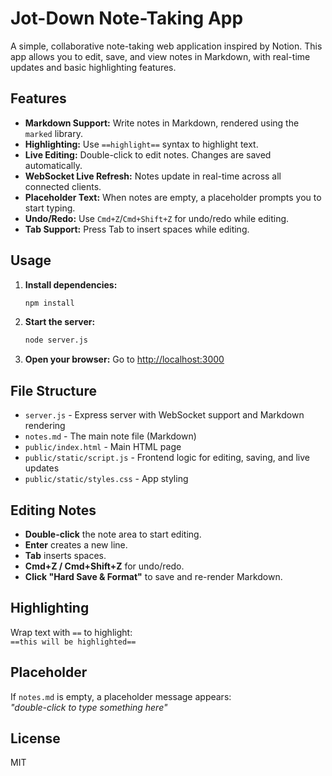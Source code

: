 # Jot-Down Note-Taking App

A simple, collaborative note-taking web application inspired by Notion. This app allows you to edit, save, and view notes in Markdown, with real-time updates and basic highlighting features.

## Features

-   **Markdown Support:** Write notes in Markdown, rendered using the `marked` library.
-   **Highlighting:** Use `==highlight==` syntax to highlight text.
-   **Live Editing:** Double-click to edit notes. Changes are saved automatically.
-   **WebSocket Live Refresh:** Notes update in real-time across all connected clients.
-   **Placeholder Text:** When notes are empty, a placeholder prompts you to start typing.
-   **Undo/Redo:** Use `Cmd+Z`/`Cmd+Shift+Z` for undo/redo while editing.
-   **Tab Support:** Press Tab to insert spaces while editing.

## Usage

1. **Install dependencies:**
    ```sh
    npm install
    ```
2. **Start the server:**
    ```sh
    node server.js
    ```
3. **Open your browser:**
   Go to [http://localhost:3000](http://localhost:3000)

## File Structure

-   `server.js` - Express server with WebSocket support and Markdown rendering
-   `notes.md` - The main note file (Markdown)
-   `public/index.html` - Main HTML page
-   `public/static/script.js` - Frontend logic for editing, saving, and live updates
-   `public/static/styles.css` - App styling

## Editing Notes

-   **Double-click** the note area to start editing.
-   **Enter** creates a new line.
-   **Tab** inserts spaces.
-   **Cmd+Z / Cmd+Shift+Z** for undo/redo.
-   **Click "Hard Save & Format"** to save and re-render Markdown.

## Highlighting

Wrap text with `==` to highlight:  
`==this will be highlighted==`

## Placeholder

If `notes.md` is empty, a placeholder message appears:  
_"double-click to type something here"_

## License

MIT
